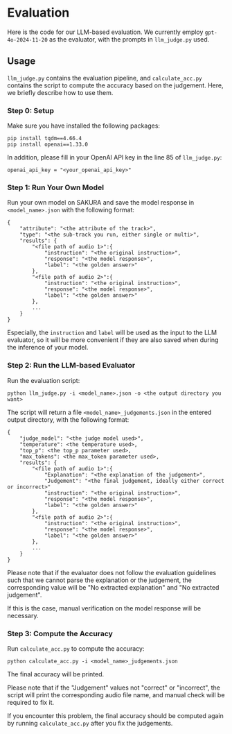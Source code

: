 # Evaluation
Here is the code for our LLM-based evaluation. We currently employ ``gpt-4o-2024-11-20`` as the evaluator, with the prompts in ``llm_judge.py`` used.

## Usage
``llm_judge.py`` contains the evaluation pipeline, and ``calculate_acc.py`` contains the script to compute the accuracy based on the judgement. Here, we briefly describe how to use them.

### Step 0: Setup
Make sure you have installed the following packages:
```
pip install tqdm==4.66.4
pip install openai==1.33.0
```
In addition, please fill in your OpenAI API key in the line 85 of ``llm_judge.py``:
```
openai_api_key = "<your_openai_api_key>"
```

### Step 1: Run Your Own Model
Run your own model on SAKURA and save the model response in ``<model_name>.json`` with the following format:
```
{
    "attribute": "<the attribute of the track>",
    "type": "<the sub-track you run, either single or multi>",
    "results": {
        "<file path of audio 1>":{
            "instruction": "<the original instruction>",
            "response": "<the model response>",
            "label": "<the golden answer>"
        },
        "<file path of audio 2>":{
            "instruction": "<the original instruction>",
            "response": "<the model response>",
            "label": "<the golden answer>"
        },
        ...
    }
}
```

Especially, the ``instruction`` and ``label`` will be used as the input to the LLM evaluator, so it will be more convenient if they are also saved when during the inference of your model.

### Step 2: Run the LLM-based Evaluator
Run the evaluation script:
```
python llm_judge.py -i <model_name>.json -o <the output directory you want>
```
The script will return a file ``<model_name>_judgements.json`` in the entered output directory, with the following format:

```
{
    "judge_model": "<the judge model used>",
    "temperature": <the temperature used>,
    "top_p": <the top_p parameter used>,
    "max_tokens": <the max_token parameter used>,
    "results": {
        "<file path of audio 1>":{
            "Explanation": "<the explanation of the judgement>",
            "Judgement": "<the final judgement, ideally either correct or incorrect>"
            "instruction": "<the original instruction>",
            "response": "<the model response>",
            "label": "<the golden answer>"
        },
        "<file path of audio 2>":{
            "instruction": "<the original instruction>",
            "response": "<the model response>",
            "label": "<the golden answer>"
        },
        ...
    }
}
```

Please note that if the evaluator does not follow the evaluation guidelines such that we cannot parse the explanation or the judgement, the corresponding value will be "No extracted explanation" and "No extracted judgement". 

If this is the case, manual verification on the model response will be necessary.

### Step 3: Compute the Accuracy
Run ``calculate_acc.py`` to compute the accuracy:
```
python calculate_acc.py -i <model_name>_judgements.json
```

The final accuracy will be printed.

Please note that if the "Judgement" values not "correct" or "incorrect", the script will print the corresponding audio file name, and manual check will be required to fix it. 

If you encounter this problem, the final accuracy should be computed again by running ``calculate_acc.py`` after you fix the judgements.